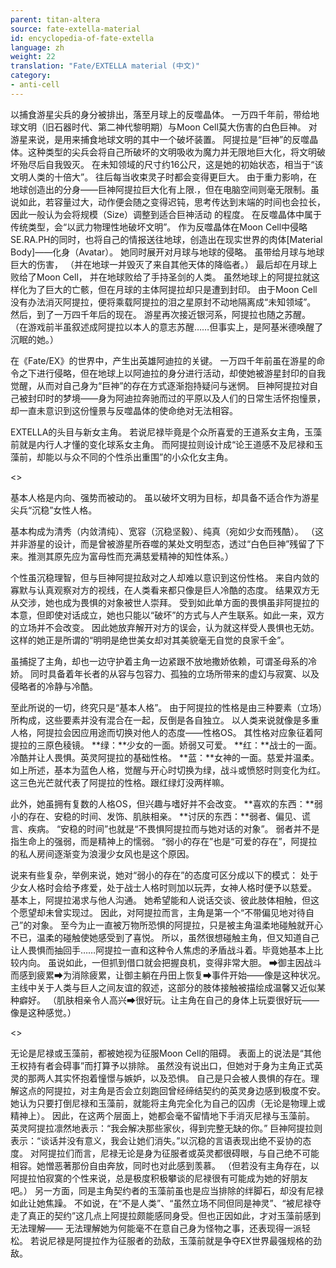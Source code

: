 ```yaml
---
parent: titan-altera
source: fate-extella-material
id: encyclopedia-of-fate-extella
language: zh
weight: 22
translation: "Fate/EXTELLA material (中文)"
category:
- anti-cell
---
```


以捕食游星尖兵的身分被排出，落至月球上的反噬晶体。
一万四千年前，带给地球文明（旧石器时代、第二神代黎明期）与Moon Cell莫大伤害的白色巨神。
对游星来说，是用来捕食地球文明的其中一个破坏装置。
阿提拉是“巨神”的反噬晶体。这种类型的尖兵会将自己所破坏的文明吸收为魔力并无限地巨大化，将文明破坏殆尽后自我毁灭。
在未知领域的尺寸约16公尺，这是她的初始状态，相当于“该文明人类的十倍大”。
往后每当收束灵子时都会变得更巨大。
由于重力影响，在地球创造出的分身——巨神阿提拉巨大化有上限.，但在电脑空间则毫无限制。虽说如此，若容量过大，动作便会随之变得迟钝，思考传达到末端的时间也会拉长，因此一般认为会将规模（Size）调整到适合巨神活动 的程度。
在反噬晶体中属于传统类型，会“以武力物理性地破坏文明”。
作为反噬晶体在Moon Cell中侵略SE.RA.PH的同时，也将自己的情报送往地球，创造出在现实世界的肉体[Material Body]——化身（Avatar）。
她同时展开对月球与地球的侵略。
虽带给月球与地球巨大的伤害，
（并在地球一并毁灭了来自其他天体的降临者。）
最后却在月球上败给了Moon Cell，
并在地球败给了手持圣剑的人类。
虽然地球上的阿提拉就这样化为了巨大的亡骸，但在月球的主体阿提拉却只是遭到封印。
由于Moon Cell没有办法消灭阿提拉，便将乘载阿提拉的泪之星原封不动地隔离成“未知领域”。
然后，到了一万四千年后的现在。
游星再次接近银河系，阿提拉也随之苏醒。
（在游戏前半虽叙述成阿提拉以本人的意志苏醒……但事实上，是阿基米德唤醒了沉眠的她。）

在《Fate/EX》的世界中，产生出英雄阿迪拉的关键。
一万四千年前虽在游星的命令之下进行侵略，但在地球上以阿迪拉的身分进行活动，却使她被游星封印的自我觉醒，从而对自己身为“巨神”的存在方式逐渐抱持疑问与迷惘。
巨神阿提拉对自己被封印时的梦境——身为阿迪拉奔驰而过的平原以及人们的日常生活怀抱憧景，却一直未意识到这份憧景与反噬晶体的使命绝对无法相容。

EXTELLA的头目与新女主角。
若说尼禄毕竟是个众所喜爱的王道系女主角，玉藻前就是内行人才懂的变化球系女主角。
而阿提拉则设计成“论王道感不及尼禄和玉藻前，却能以与众不同的个性杀出重围”的小众化女主角。

<>

基本人格是内向、强势而被动的。
虽以破坏文明为目标，却具备不适合作为游星尖兵“沉稳”女性人格。

基本构成为清秀（内敛清纯）、宽容（沉稳坚毅）、纯真（宛如少女而残酷）。
（这并非游星的设计，而是曾被游星所吞噬的某处文明型态，透过“白色巨神”残留了下来。推测其原先应为富母性而充满慈爱精神的知性体系。）

个性虽沉稳理智，但与巨神阿提拉敌对之人却难以意识到这份性格。
来自内敛的寡默与认真观察对方的视线，在人类看来都只像是巨人冷酷的态度。
结果双方无从交涉，她也成为畏惧的对象被世人崇拜。
受到如此单方面的畏惧虽非阿提拉的本意，但即使对话成立，她也只能以“破坏”的方式与人产生联系。如此一来，双方的立场并不会改变。
因此她放弃解开对方的误会，认为就这样受人畏惧也无妨。
这样的她正是所谓的“明明是绝世美女却对其美貌毫无自觉的良家千金”。

虽捕捉了主角，却也一边守护着主角一边紧跟不放地撒娇依赖，可谓圣母系的冷娇。
同时具备着年长者的从容与包容力、孤独的立场所带来的虚幻与寂寞、以及侵略者的冷静与冷酷。

至此所说的一切，终究只是“基本人格”。
由于阿提拉的性格是由三种要素（立场）所构成，这些要素并没有混合在一起，反倒是各自独立。
以人类来说就像是多重人格，阿提拉会因应用途而切换对他人的态度——性格OS。
其性格对应象征着阿提拉的三原色稜镜。
**绿：**少女的一面。娇弱又可爱。
**红：**战士的一面。冷酷并让人畏惧。英灵阿提拉的基础性格。 
**蓝：**女神的一面。慈爱并温柔。
如上所述，基本为蓝色人格，觉醒与开心时切换为绿，战斗或愤怒时则变化为红。
这三色光芒就代表了阿提拉的性格。跟红绿灯没两样嘛。

此外，她虽拥有复数的人格OS，但兴趣与嗜好并不会改变。
**喜欢的东西：**弱小的存在、安稳的时间、发饰、肌肤相亲。 
**讨厌的东西：**弱者、偏见、谎言、疾病。
“安稳的时间”也就是“不畏惧阿提拉而与她对话的对象”。
弱者并不是指生命上的强弱，而是精神上的懦弱。
“弱小的存在”也是“可爱的存在”，阿提拉的私人房间逐渐变为浪漫少女风也是这个原因。

说来有些复杂，举例来说，她对“弱小的存在”的态度可区分成以下的模式：
处于少女人格时会给予疼爱，处于战士人格时则加以玩弄，女神人格时便予以慈爱。
基本上，阿提拉渴求与他人沟通。
她希望能和人说话交谈、彼此肢体相触，但这个愿望却未曾实现过。
因此，对阿提拉而言，主角是第一个“不带偏见地对待自己”的对象。
至今为止一直被万物所恐惧的阿提拉，只是被主角温柔地碰触就开心不已，温柔的碰触使她感受到了喜悦。
所以，虽然很想碰触主角，但又知道自己让人畏惧而抽回手……阿提拉一直和这种令人焦虑的矛盾战斗着。毕竟她基本上比较内向。
虽说如此，一但抓到借口就会把握良机，变得非常大胆。 
⮕御主因战斗而感到疲累⮕为消除疲累，让御主躺在丹田上恢复⮕事件开始——像是这种状况。
主线中关于人类与巨人之间友谊的叙述，这部分的肢体接触被描绘成温馨又近似某种癖好。
（肌肤相亲令人高兴⮕很好玩。让主角在自己的身体上玩耍很好玩——像是这种感觉。）

<>

无论是尼禄或玉藻前，都被她视为征服Moon Cell的阻碍。
表面上的说法是“其他王权持有者会碍事”而打算予以排除。
虽然没有说出口，但她对于身为主角正式英灵的那两人其实怀抱着憧憬与嫉妒，以及恐惧。
自己是只会被人畏惧的存在。理解这点的阿提拉，对主角是否会立刻跑回曾经缔结契约的英灵身边感到极度不安。
她认为只要打倒尼禄和玉藻前，就能将主角完全化为自己的囚虏（无论是物理上或精神上）。
因此，在这两个层面上，她都会毫不留情地下手消灭尼禄与玉藻前。
英灵阿提拉凛然地表示：“我会解决那些家伙，得到完整无缺的你。”
巨神阿提拉则表示：“谈话并没有意义，我会让她们消失。”以沉稳的言语表现出绝不妥协的态度。
对阿提拉们而言，尼禄无论是身为征服者或英灵都很碍眼，与自己绝不可能相容。她憎恶著那份自由奔放，同时也对此感到羡慕。
（但若没有主角存在，以阿提拉怕寂寞的个性来说，总是极度积极攀谈的尼禄很有可能成为她的好朋友吧。）
另一方面，同是主角契约者的玉藻前虽也是应当排除的绊脚石，却没有尼禄如此让她焦躁。
不如说，在“不是人类”、“虽然立场不同但同是神灵”、“被尼禄夺走了真正的契约”这几点上阿提拉颇能感同身受。但也正因如此，才对玉藻前感到无法理解——
无法理解她为何能毫不在意自己身为怪物之事，还表现得一派轻松。
若说尼禄是阿提拉作为征服者的劲敌，玉藻前就是争夺EX世界最强规格的劲敌。
